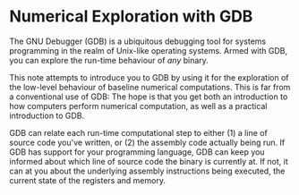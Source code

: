 # Numerical Exploration with GDB

The GNU Debugger (GDB) is a ubiquitous debugging tool for systems programming
in the realm of Unix-like operating systems. Armed with GDB, you can explore
the run-time behaviour of _any_ binary.

This note attempts to introduce you to GDB by using it for the exploration of
the low-level behaviour of baseline numerical computations. This is far from a
conventional use of GDB: The hope is that you get both an introduction to how
computers perform numerical computation, as well as a practical introduction to
GDB.

GDB can relate each run-time computational step to either (1) a line of source
code you've written, or (2) the assembly code actually being run. If GDB has
support for your programming language, GDB can keep you informed about which
line of source code the binary is currently at. If not, it can at you about the
underlying assembly instructions being executed, the current state of the
registers and memory.
